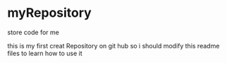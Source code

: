 # myRepository
store code for me

this is my first creat Repository on git hub
so i should modify this readme files to learn how to use it 
